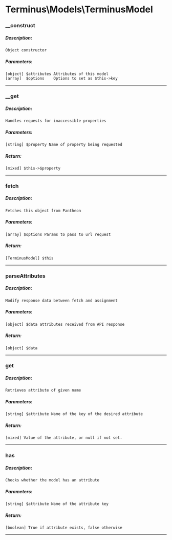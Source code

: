 # Terminus\Models\TerminusModel

### __construct
##### Description:
    Object constructor

##### Parameters:
    [object] $attributes Attributes of this model
    [array]  $options    Options to set as $this->key

---

### __get
##### Description:
    Handles requests for inaccessible properties

##### Parameters:
    [string] $property Name of property being requested

##### Return:
    [mixed] $this->$property

---

### fetch
##### Description:
    Fetches this object from Pantheon

##### Parameters:
    [array] $options Params to pass to url request

##### Return:
    [TerminusModel] $this

---

### parseAttributes
##### Description:
    Modify response data between fetch and assignment

##### Parameters:
    [object] $data attributes received from API response

##### Return:
    [object] $data

---

### get
##### Description:
    Retrieves attribute of given name

##### Parameters:
    [string] $attribute Name of the key of the desired attribute

##### Return:
    [mixed] Value of the attribute, or null if not set.

---

### has
##### Description:
    Checks whether the model has an attribute

##### Parameters:
    [string] $attribute Name of the attribute key

##### Return:
    [boolean] True if attribute exists, false otherwise

---

